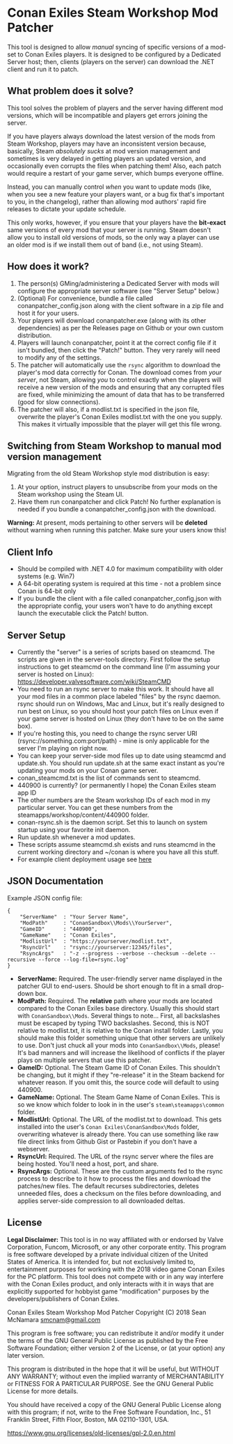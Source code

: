 # Conan Exiles Steam Workshop Mod Patcher

This tool is designed to allow *manual* syncing of specific versions of a mod-set to Conan Exiles players. It is designed to be configured by a Dedicated Server host; then, clients (players on the server) can download the .NET client and run it to patch.

## What problem does it solve?

This tool solves the problem of players and the server having different mod versions, which will be incompatible and players get errors joining the server.

If you have players always download the latest version of the mods from Steam Workshop, players may have an inconsistent version because, basically, Steam *absolutely sucks* at mod version management and sometimes is very delayed in getting players an updated version, and occasionally even corrupts the files when patching them! Also, each patch would require a restart of your game server, which bumps everyone offline.

Instead, you can manually control *when* you want to update mods (like, when you see a new feature your players want, or a bug fix that's important to you, in the changelog), rather than allowing mod authors' rapid fire releases to dictate your update schedule.

This only works, however, if you ensure that your players have the **bit-exact** same versions of every mod that your server is running. Steam doesn't allow you to install old versions of mods, so the only way a player can use an older mod is if we install them out of band (i.e., not using Steam).

## How does it work?

1. The person(s) GMing/administering a Dedicated Server with mods will configure the appropriate server software (see "Server Setup" below.)
2. (Optional) For convenience, bundle a file called conanpatcher_config.json along with the client software in a zip file and host it for your users.
3. Your players will download conanpatcher.exe (along with its other dependencies) as per the Releases page on Github or your own custom distribution.
4. Players will launch conanpatcher, point it at the correct config file if it isn't bundled, then click the "Patch!" button. They very rarely will need to modify any of the settings.
5. The patcher will automatically use the `rsync` algorithm to download the player's mod data correctly for Conan. The download comes from *your server*, not Steam, allowing *you* to control exactly when the players will receive a new version of the mods and ensuring that any corrupted files are fixed, while minimizing the amount of data that has to be transferred (good for slow connections).
6. The patcher will also, if a modlist.txt is specified in the json file, overwrite the player's Conan Exiles modlist.txt with the one you supply. This makes it virtually impossible that the player will get this file wrong.

## Switching from Steam Workshop to manual mod version management

Migrating from the old Steam Workshop style mod distribution is easy:

1. At your option, instruct players to unsubscribe from your mods on the Steam workshop using the Steam UI.
2. Have them run conanpatcher and click Patch! No further explanation is needed if you bundle a conanpatcher_config.json with the download.

**Warning:** At present, mods pertaining to other servers will be **deleted** without warning when running this patcher. Make sure your users know this!

## Client Info

- Should be compiled with .NET 4.0 for maximum compatibility with older systems (e.g. Win7)
- A 64-bit operating system is required at this time - not a problem since Conan is 64-bit only
- If you bundle the client with a file called conanpatcher_config.json with the appropriate config, your users won't have to do anything except launch the executable click the Patch! button.

## Server Setup

 - Currently the "server" is a series of scripts based on steamcmd. The scripts are given in the server-tools directory. First follow the setup instructions to get steamcmd on the command line (I'm assuming your server is hosted on Linux): https://developer.valvesoftware.com/wiki/SteamCMD
 - You need to run an rsync server to make this work. It should have all your mod files in a common place labeled "files" by the rsync daemon. rsync should run on Windows, Mac and Linux, but it's really designed to run best on Linux, so you should host your patch files on Linux even if your game server is hosted on Linux (they don't have to be on the same box).
 - If you're hosting this, you need to change the rsync server URI (rsync://something.com:port/path) - mine is only applicable for the server I'm playing on right now.
 - You can keep your server-side mod files up to date using steamcmd and update.sh. You should run update.sh at the same exact instant as you're updating your mods on your Conan game server.
 - conan_steamcmd.txt is the list of commands sent to steamcmd.
  - 440900 is currently? (or permanently I hope) the Conan Exiles steam app ID
  - The other numbers are the Steam workshop IDs of each mod in my particular server. You can get these numbers from the steamapps/workshop/content/440900 folder.
 - conan-rsync.sh is the daemon script. Set this to launch on system startup using your favorite init daemon.
 - Run update.sh whenever a mod updates.
 - These scripts assume steamcmd.sh exists and runs steamcmd in the current working directory and ~/conan is where you have all this stuff.
 - For example client deployment usage see [here](https://smcnam.me/greyfalls-conanpatcher.zip)
 
## JSON Documentation

Example JSON config file:

```
{
	"ServerName"  : "Your Server Name",
	"ModPath"     : "ConanSandbox\\Mods\\YourServer",
	"GameID"      : "440900",
	"GameName"    : "Conan Exiles",
	"ModlistUrl"  : "https://yourserver/modlist.txt",
	"RsyncUrl"    : "rsync://yourserver:12345/files",
	"RsyncArgs"   : "-z --progress --verbose --checksum --delete --recursive --force --log-file=rsync.log"
}
```

 - **ServerName:** Required. The user-friendly server name displayed in the patcher GUI to end-users. Should be short enough to fit in a small drop-down box.
 - **ModPath:** Required. The **relative** path where your mods are located compared to the Conan Exiles base directory. Usually this should start with `ConanSandbox\\Mods`. Several things to note... First, all backslashes must be escaped by typing TWO backslashes. Second, this is NOT relative to modlist.txt, it is relative to the Conan install folder. Lastly, you should make this folder something unique that other servers are unlikely to use. Don't just chuck all your mods into `ConanSandbox\\Mods`, please! It's bad manners and will increase the likelihood of conflicts if the player plays on multiple servers that use this patcher.
 - **GameID:** Optional. The Steam Game ID of Conan Exiles. This shouldn't be changing, but it might if they "re-release" it in the Steam backend for whatever reason. If you omit this, the source code will default to using 440900.
 - **GameName:** Optional. The Steam Game Name of Conan Exiles. This is so we know which folder to look in in the user's `steam\steamapps\common` folder.
 - **ModlistUrl:** Optional. The URL of the modlist.txt to download. This gets installed into the user's `Conan Exiles\ConanSandbox\Mods` folder, overwriting whatever is already there. You can use something like raw file direct links from Github Gist or Pastebin if you don't have a webserver.
 - **RsyncUrl:** Required. The URL of the rsync server where the files are being hosted. You'll need a host, port, and share. 
 - **RsyncArgs:** Optional. These are the custom arguments fed to the rsync process to describe to it how to process the files and download the patches/new files. The default recurses subdirectories, deletes unneeded files, does a checksum on the files before downloading, and applies server-side compression to all downloaded deltas.
 
## License

**Legal Disclaimer:** This tool is in no way affiliated with or endorsed by Valve Corporation, Funcom, Microsoft, or any other corporate entity. This program is free software developed by a private individual citizen of the United States of America. It is intended for, but not exclusively limited to, entertainment purposes for working with the 2018 video game Conan Exiles for the PC platform. This tool does not compete with or in any way interfere with the Conan Exiles product, and only interacts with it in ways that are explicitly supported for hobbyist game "modification" purposes by the developers/publishers of Conan Exiles. 
 
Conan Exiles Steam Workshop Mod Patcher
Copyright (C) 2018 Sean McNamara <smcnam@gmail.com>

This program is free software; you can redistribute it and/or
modify it under the terms of the GNU General Public License
as published by the Free Software Foundation; either version 2
of the License, or (at your option) any later version.

This program is distributed in the hope that it will be useful,
but WITHOUT ANY WARRANTY; without even the implied warranty of
MERCHANTABILITY or FITNESS FOR A PARTICULAR PURPOSE.  See the
GNU General Public License for more details.

You should have received a copy of the GNU General Public License
along with this program; if not, write to the Free Software
Foundation, Inc., 51 Franklin Street, Fifth Floor, Boston, MA  02110-1301, USA.

https://www.gnu.org/licenses/old-licenses/gpl-2.0.en.html
